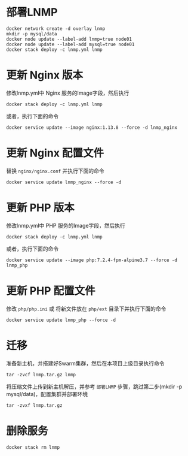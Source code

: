 # 部署LNMP
```
docker network create -d overlay lnmp
mkdir -p mysql/data
docker node update --label-add lnmp=true node01
docker node update --label-add mysql=true node01
docker stack deploy -c lnmp.yml lnmp
```

# 更新 Nginx 版本
修改lnmp.yml中 Nginx 服务的Image字段，然后执行
```
docker stack deploy -c lnmp.yml lnmp
```
或者，执行下面的命令
```
docker service update --image nginx:1.13.8 --force -d lnmp_nginx
```

# 更新 Nginx 配置文件
替换 `nginx/nginx.conf` 并执行下面的命令
```
docker service update lnmp_nginx --force -d
```

# 更新 PHP 版本
修改lnmp.yml中 PHP 服务的Image字段，然后执行
```
docker stack deploy -c lnmp.yml lnmp
```
或者，执行下面的命令
```
docker service update --image php:7.2.4-fpm-alpine3.7 --force -d lnmp_php
```

# 更新 PHP 配置文件
修改 `php/php.ini` 或 将新文件放在 `php/ext` 目录下并执行下面的命令
```
docker service update lnmp_php --force -d
```

# 迁移
准备新主机，并搭建好Swarm集群，然后在本项目上级目录执行命令
```
tar -zvcf lnmp.tar.gz lnmp
```

将压缩文件上传到新主机解压，并参考 `部署LNMP` 步骤，跳过第二步(mkdir -p mysql/data)，配置集群并部署环境
```
tar -zvxf lnmp.tar.gz
```
# 删除服务
```
docker stack rm lnmp
```
